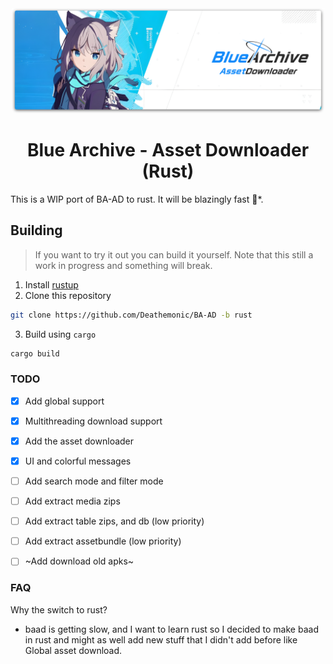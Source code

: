 <div align="center">
  <img src="resources/github/archive.png" width="500px" alt="logo">
  <h1>Blue Archive - Asset Downloader (Rust)</h1>
</div>

This is a WIP port of BA-AD to rust. It will be blazingly fast 🚀*.


## Building
> If you want to try it out you can build it yourself. Note that this still a work in progress and something will break.

1. Install [rustup](https://rustup.rs)
2. Clone this repository
```sh
git clone https://github.com/Deathemonic/BA-AD -b rust
```
3. Build using `cargo`
```sh
cargo build
```


### TODO
- [X] Add global support
- [X] Multithreading download support
- [X] Add the asset downloader
- [X] UI and colorful messages
- [ ] Add search mode and filter mode
- [ ] Add extract media zips
- [ ] Add extract table zips, and db (low priority)
- [ ] Add extract assetbundle (low priority)
- [ ] ~Add download old apks~


### FAQ


Why the switch to rust?
- baad is getting slow, and I want to learn rust so I decided to make baad in rust and might as well add new stuff that I didn't add before like Global asset download.
